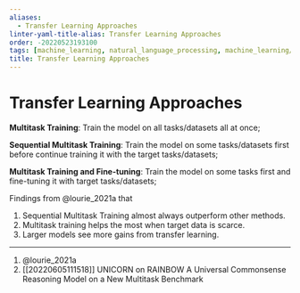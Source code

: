 ```yaml
---
aliases:
  - Transfer Learning Approaches
linter-yaml-title-alias: Transfer Learning Approaches
order: -20220523193100
tags: [machine_learning, natural_language_processing, machine_learning/transfer_learning]
title: Transfer Learning Approaches
---
```


# Transfer Learning Approaches

**Multitask Training**: Train the model on all tasks/datasets all at once;

**Sequential Multitask Training**: Train the model on some tasks/datasets first before continue training it with the target tasks/datasets;

**Multitask Training and Fine-tuning**: Train the model on some tasks first and fine-tuning it with target tasks/datasets;

Findings from @lourie_2021a that
1. Sequential Multitask Training almost always outperform other methods.
2. Multitask training helps the most when target data is scarce.
3. Larger models see more gains from transfer learning.

***
1. @lourie_2021a
2. [[20220605111518]] UNICORN on RAINBOW A Universal Commonsense Reasoning Model on a New Multitask Benchmark